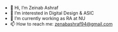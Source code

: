 - 👋 Hi, I’m Zeinab Ashraf 
- 👀 I’m interested in Digital Design & ASIC
- 🌱 I’m currently working as RA at NU
- 📫 How to reach me: zenabashraf94@gmail.com 

<!---
Zeinab-20/Zeinab-20 is a ✨ special ✨ repository because its `README.md` (this file) appears on your GitHub profile.
You can click the Preview link to take a look at your changes.
--->
